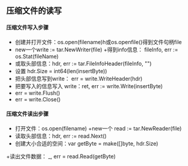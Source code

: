 ## 压缩文件的读写
#### 压缩文件写入步骤
+ 创建并打开文件：os.open(filename)h或os.openfile()得到文件句柄file
+ new一个write := tar.NewWriter(file)
+得到info信息： fileInfo, err := os.Stat(fileName)
+ 或取头部信息：hdr, err := tar.FileInfoHeader(fileInfo, "")
+ 设置 hdr.Size = int64(len(insertByte))
+ 把头部信息写到write： err = write.WriteHeader(hdr)
+ 把要写入的信息写入 write：ret, err := write.Write(insertByte)
+ err = write.Flush()
+ err = write.Close()
#### 压缩文件读出步骤
+ 打开文件：os.open(filename)
+new一个 read := tar.NewReader(file)
+	读取头部信息：hdr, err := read.Next()
+	创建大小合适的空间：var getByte = make([]byte, hdr.Size)

+读出文件数据：	_, err = read.Read(getByte)
